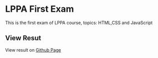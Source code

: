 # LPPA First Exam
This is the first exam of LPPA course, topics: HTML,CSS and JavaScript

## View Resut
View result on [Github Page](https://ivano9.github.io/lppa-parcial-01/)
